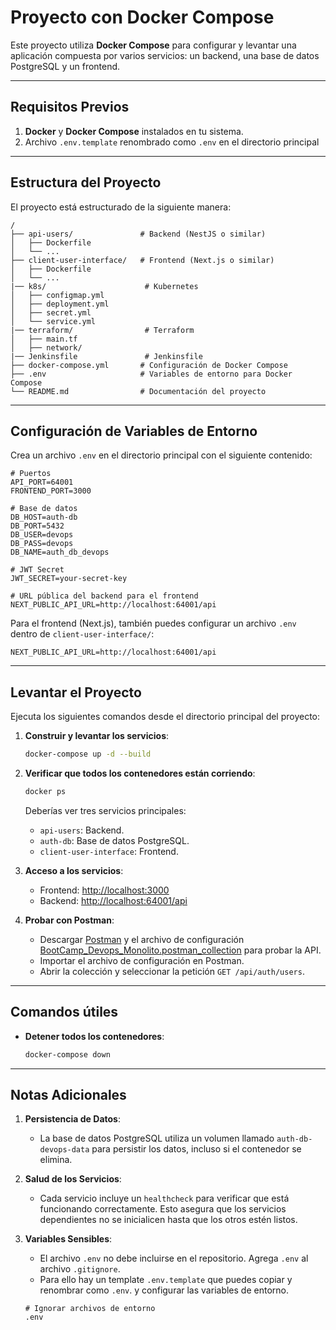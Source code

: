 # Proyecto con Docker Compose

Este proyecto utiliza **Docker Compose** para configurar y levantar una aplicación compuesta por varios servicios: un backend, una base de datos PostgreSQL y un frontend.

---

## Requisitos Previos

1. **Docker** y **Docker Compose** instalados en tu sistema.
2. Archivo `.env.template` renombrado como `.env` en el directorio principal

---

## Estructura del Proyecto

El proyecto está estructurado de la siguiente manera:

```
/
├── api-users/               # Backend (NestJS o similar)
│   ├── Dockerfile
│   └── ...
├── client-user-interface/   # Frontend (Next.js o similar)
│   ├── Dockerfile
│   └── ...
|── k8s/                      # Kubernetes
│   ├── configmap.yml
│   ├── deployment.yml
│   ├── secret.yml
│   └── service.yml
|── terraform/                # Terraform
│   ├── main.tf
│   ├── network/
|── Jenkinsfile               # Jenkinsfile
├── docker-compose.yml       # Configuración de Docker Compose
├── .env                     # Variables de entorno para Docker Compose
└── README.md                # Documentación del proyecto
```

---

## Configuración de Variables de Entorno

Crea un archivo `.env` en el directorio principal con el siguiente contenido:

```env
# Puertos
API_PORT=64001
FRONTEND_PORT=3000

# Base de datos
DB_HOST=auth-db
DB_PORT=5432
DB_USER=devops
DB_PASS=devops
DB_NAME=auth_db_devops

# JWT Secret
JWT_SECRET=your-secret-key

# URL pública del backend para el frontend
NEXT_PUBLIC_API_URL=http://localhost:64001/api
```

Para el frontend (Next.js), también puedes configurar un archivo `.env` dentro de `client-user-interface/`:

```env
NEXT_PUBLIC_API_URL=http://localhost:64001/api
```

---

## Levantar el Proyecto

Ejecuta los siguientes comandos desde el directorio principal del proyecto:

1. **Construir y levantar los servicios**:

   ```bash
   docker-compose up -d --build
   ```

2. **Verificar que todos los contenedores están corriendo**:

   ```bash
   docker ps
   ```

   Deberías ver tres servicios principales:
   - `api-users`: Backend.
   - `auth-db`: Base de datos PostgreSQL.
   - `client-user-interface`: Frontend.

3. **Acceso a los servicios**:
   - Frontend: [http://localhost:3000](http://localhost:3000)
   - Backend: [http://localhost:64001/api](http://localhost:64001/api)

4. **Probar con Postman**:
   - Descargar [Postman](https://www.postman.com/downloads/) y el archivo de configuración [BootCamp_Devops_Monolito.postman_collection](BootCamp_Devops_Monolito.postman_collection) para probar la API.
   - Importar el archivo de configuración en Postman.
   - Abrir la colección y seleccionar la petición `GET /api/auth/users`.
---

## Comandos útiles

- **Detener todos los contenedores**:
  ```bash
  docker-compose down
  ```
---

## Notas Adicionales

1. **Persistencia de Datos**:
   - La base de datos PostgreSQL utiliza un volumen llamado `auth-db-devops-data` para persistir los datos, incluso si el contenedor se elimina.

2. **Salud de los Servicios**:
   - Cada servicio incluye un `healthcheck` para verificar que está funcionando correctamente. Esto asegura que los servicios dependientes no se inicialicen hasta que los otros estén listos.

3. **Variables Sensibles**:
   - El archivo `.env` no debe incluirse en el repositorio. Agrega `.env` al archivo `.gitignore`.
   - Para ello hay un template `.env.template` que puedes copiar y renombrar como `.env`. y configurar las variables de entorno.

   ```gitignore
   # Ignorar archivos de entorno
   .env
   ```
